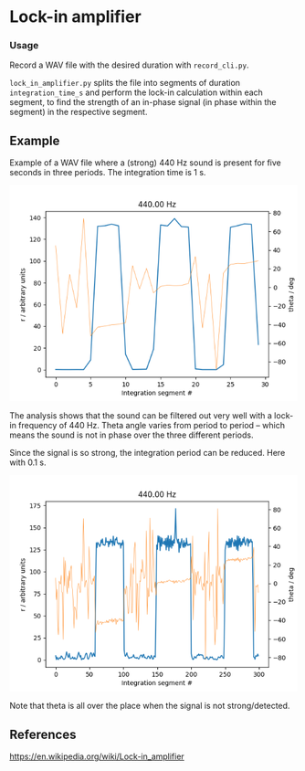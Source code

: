 Lock-in amplifier
=================

### Usage

Record a WAV file with the desired duration with `record_cli.py`.

`lock_in_amplifier.py` splits the file into segments of duration `integration_time_s` and perform the lock-in
calculation within each segment, to find the strength of an in-phase signal (in phase within the segment) in the
respective segment.


## Example

Example of a WAV file where a (strong) 440 Hz sound is present for five seconds in three periods. The integration time
is 1 s.

![Image](lock-in_analysis_440_Hz.png)

The analysis shows that the sound can be filtered out very well with a lock-in frequency of 440 Hz. Theta angle varies
from period to period – which means the sound is not in phase over the three different periods.

Since the signal is so strong, the integration period can be reduced. Here with 0.1 s.

![Image](lock-in_analysis_440_Hz_0o1s.png)

Note that theta is all over the place when the signal is not strong/detected.


## References

https://en.wikipedia.org/wiki/Lock-in_amplifier
